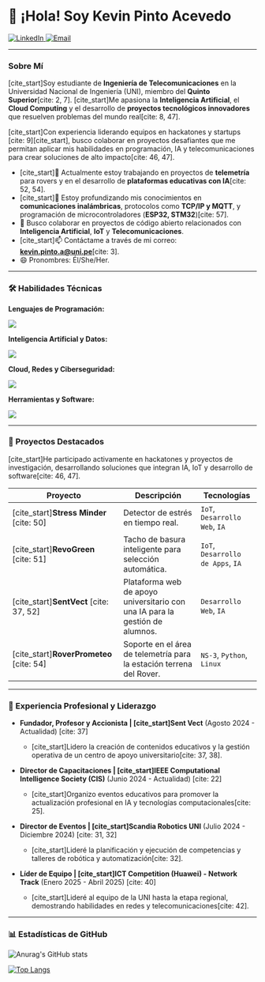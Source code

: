 # 👋 ¡Hola! Soy Kevin Pinto Acevedo

<a href="https://www.linkedin.com/in/kevin-eduardo-pinto-acevedo-19301a306" target="_blank">
  <img src="https://img.shields.io/badge/LinkedIn-0077B5?style=for-the-badge&logo=linkedin&logoColor=white" alt="LinkedIn"/>
</a>
<a href="mailto:kevin.pinto.a@uni.pe">
  <img src="https://img.shields.io/badge/Email-D14836?style=for-the-badge&logo=gmail&logoColor=white" alt="Email"/>
</a>

---

### Sobre Mí

[cite_start]Soy estudiante de **Ingeniería de Telecomunicaciones** en la Universidad Nacional de Ingeniería (UNI), miembro del **Quinto Superior**[cite: 2, 7]. [cite_start]Me apasiona la **Inteligencia Artificial**, el **Cloud Computing** y el desarrollo de **proyectos tecnológicos innovadores** que resuelven problemas del mundo real[cite: 8, 47].

[cite_start]Con experiencia liderando equipos en hackatones y startups [cite: 9][cite_start], busco colaborar en proyectos desafiantes que me permitan aplicar mis habilidades en programación, IA y telecomunicaciones para crear soluciones de alto impacto[cite: 46, 47].

- [cite_start]🔭 Actualmente estoy trabajando en proyectos de **telemetría** para rovers y en el desarrollo de **plataformas educativas con IA**[cite: 52, 54].
- [cite_start]🌱 Estoy profundizando mis conocimientos en **comunicaciones inalámbricas**, protocolos como **TCP/IP y MQTT**, y programación de microcontroladores (**ESP32, STM32**)[cite: 57].
- 👯 Busco colaborar en proyectos de código abierto relacionados con **Inteligencia Artificial**, **IoT** y **Telecomunicaciones**.
- [cite_start]📫 Contáctame a través de mi correo: **kevin.pinto.a@uni.pe**[cite: 3].
- 😄 Pronombres: Él/She/Her.

---

### 🛠️ Habilidades Técnicas

**Lenguajes de Programación:**
<p>
  <a href="https://skillicons.dev">
    <img src="https://skillicons.dev/icons?i=python,java,c,cpp" />
  </a>
</p>

**Inteligencia Artificial y Datos:**
<p>
  <a href="https://skillicons.dev">
    <img src="https://skillicons.dev/icons?i=tensorflow,pytorch,sklearn,pandas" />
  </a>
</p>

**Cloud, Redes y Ciberseguridad:**
<p>
  <a href="https://skillicons.dev">
    <img src="https://skillicons.dev/icons?i=aws,linux,docker" />
  </a>
</p>

**Herramientas y Software:**
<p>
  <a href="https://skillicons.dev">
    <img src="https://skillicons.dev/icons?i=git,github,matlab,latex" />
  </a>
</p>

---

### 🚀 Proyectos Destacados

[cite_start]He participado activamente en hackatones y proyectos de investigación, desarrollando soluciones que integran IA, IoT y desarrollo de software[cite: 46, 47].

| Proyecto | Descripción | Tecnologías |
|---|---|---|
| [cite_start]**Stress Minder** [cite: 50] | Detector de estrés en tiempo real. | `IoT`, `Desarrollo Web`, `IA` |
| [cite_start]**RevoGreen** [cite: 51] | Tacho de basura inteligente para selección automática. | `IoT`, `Desarrollo de Apps`, `IA` |
| [cite_start]**SentVect** [cite: 37, 52] | Plataforma web de apoyo universitario con una IA para la gestión de alumnos. | `Desarrollo Web`, `IA` |
| [cite_start]**RoverPrometeo** [cite: 54] | Soporte en el área de telemetría para la estación terrena del Rover. | `NS-3`, `Python`, `Linux` |

---

### 💼 Experiencia Profesional y Liderazgo

- **Fundador, Profesor y Accionista | [cite_start]Sent Vect** (Agosto 2024 - Actualidad) [cite: 37]
  - [cite_start]Lidero la creación de contenidos educativos y la gestión operativa de un centro de apoyo universitario[cite: 37, 38].

- **Director de Capacitaciones | [cite_start]IEEE Computational Intelligence Society (CIS)** (Junio 2024 - Actualidad) [cite: 22]
  - [cite_start]Organizo eventos educativos para promover la actualización profesional en IA y tecnologías computacionales[cite: 25].

- **Director de Eventos | [cite_start]Scandia Robotics UNI** (Julio 2024 - Diciembre 2024) [cite: 31, 32]
  - [cite_start]Lideré la planificación y ejecución de competencias y talleres de robótica y automatización[cite: 32].

- **Líder de Equipo | [cite_start]ICT Competition (Huawei) - Network Track** (Enero 2025 - Abril 2025) [cite: 40]
  - [cite_start]Lideré al equipo de la UNI hasta la etapa regional, demostrando habilidades en redes y telecomunicaciones[cite: 42].

---

### 📊 Estadísticas de GitHub

![Anurag's GitHub stats](https://github-readme-stats.vercel.app/api?username=KevinPinto123&show_icons=true&theme=radical)

[![Top Langs](https://github-readme-stats.vercel.app/api/top-langs/?username=KevinPinto123&layout=compact&theme=radical)](https://github.com/anuraghazra/github-readme-stats)
